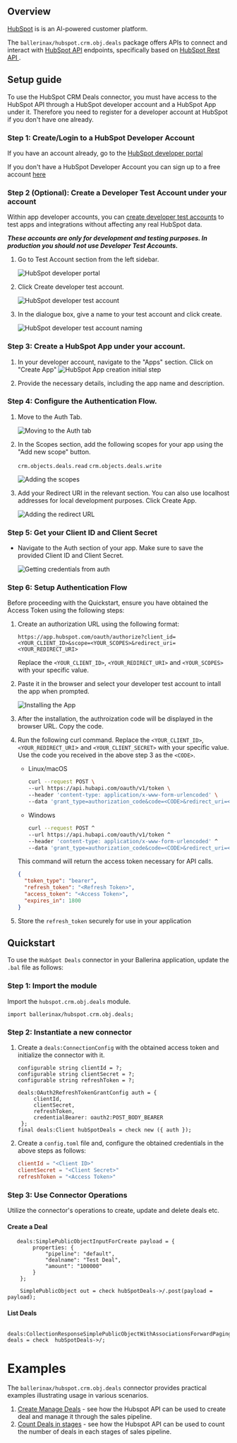 ## Overview
[HubSpot](https://developers.hubspot.com/docs/reference/api) is is an AI-powered customer platform.

The `ballerinax/hubspot.crm.obj.deals` package offers APIs to connect and interact with [HubSpot API](https://developers.hubspot.com/docs/reference/api) endpoints, specifically based on [HubSpot Rest API ](https://developers.hubspot.com/docs/reference/api/overview).

## Setup guide

To use the HubSpot CRM Deals connector, you must have access to the HubSpot API through a HubSpot developer account and a HubSpot App under it. Therefore you need to register for a developer account at HubSpot if you don't have one already.

### Step 1: Create/Login to a HubSpot Developer Account

If you have an account already, go to the [HubSpot developer portal](https://app.hubspot.com/)

If you don't have a HubSpot Developer Account you can sign up to a free account [here](https://developers.hubspot.com/get-started)

### Step 2 (Optional): Create a Developer Test Account under your account

Within app developer accounts, you can [create developer test accounts](https://developers.hubspot.com/beta-docs/getting-started/account-types#developer-test-accounts) to test apps and integrations without affecting any real HubSpot data.

**_These accounts are only for development and testing purposes. In production you should not use Developer Test Accounts._**

1. Go to Test Account section from the left sidebar.

   ![HubSpot developer portal](https://raw.githubusercontent.com/ballerina-platform/module-ballerinax-hubspot.crm.object.deals/main/docs/resources/test_acc_1.png)

2. Click Create developer test account.

   ![HubSpot developer test account](https://raw.githubusercontent.com/ballerina-platform/module-ballerinax-hubspot.crm.object.deals/main/docs/resources/test_acc_2.png)

3. In the dialogue box, give a name to your test account and click create.

   ![HubSpot developer test account naming](https://raw.githubusercontent.com/ballerina-platform/module-ballerinax-hubspot.crm.object.deals/main/docs/resources/test_acc_3.png)

### Step 3: Create a HubSpot App under your account.

1. In your developer account, navigate to the "Apps" section. Click on "Create App"
   ![HubSpot App creation initial step](https://raw.githubusercontent.com/ballerina-platform/module-ballerinax-hubspot.crm.object.deals/main/docs/resources/create_app_1.png)

2. Provide the necessary details, including the app name and description.

### Step 4: Configure the Authentication Flow.

1. Move to the Auth Tab.

   ![Moving to the Auth tab](https://raw.githubusercontent.com/ballerina-platform/module-ballerinax-hubspot.crm.object.deals/main/docs/resources/create_app_2.png)
   

2. In the Scopes section, add the following scopes for your app using the "Add new scope" button.

   `crm.objects.deals.read`
   `crm.objects.deals.write`

   ![Adding the scopes](https://raw.githubusercontent.com/ballerina-platform/module-ballerinax-hubspot.crm.object.deals/main/docs/resources/scope_set.png)

4. Add your Redirect URI in the relevant section. You can also use localhost addresses for local development purposes. Click Create App.

   ![Adding the redirect URL](https://raw.githubusercontent.com/ballerina-platform/module-ballerinax-hubspot.crm.object.deals/main/docs/resources/create_app_final.png)

### Step 5: Get your Client ID and Client Secret

- Navigate to the Auth section of your app. Make sure to save the provided Client ID and Client Secret.

   ![Getting credentials from auth](https://raw.githubusercontent.com/ballerina-platform/module-ballerinax-hubspot.crm.object.deals/main/docs/resources/get_credentials.png)
### Step 6: Setup Authentication Flow

Before proceeding with the Quickstart, ensure you have obtained the Access Token using the following steps:

1. Create an authorization URL using the following format:

   ```
   https://app.hubspot.com/oauth/authorize?client_id=<YOUR_CLIENT_ID>&scope=<YOUR_SCOPES>&redirect_uri=<YOUR_REDIRECT_URI>
   ```

   Replace the `<YOUR_CLIENT_ID>`, `<YOUR_REDIRECT_URI>` and `<YOUR_SCOPES>` with your specific value.

2. Paste it in the browser and select your developer test account to intall the app when prompted.
    
   ![Installing the App](https://raw.githubusercontent.com/ballerina-platform/module-ballerinax-hubspot.crm.object.deals/main/docs/resources/install_app.png)

3. After the installation, the authroization code will be displayed in the browser URL. Copy the code.

4. Run the following curl command. Replace the `<YOUR_CLIENT_ID>`, `<YOUR_REDIRECT_URI`> and `<YOUR_CLIENT_SECRET>` with your specific value. Use the code you received in the above step 3 as the `<CODE>`.

   - Linux/macOS

     ```bash
     curl --request POST \
     --url https://api.hubapi.com/oauth/v1/token \
     --header 'content-type: application/x-www-form-urlencoded' \
     --data 'grant_type=authorization_code&code=<CODE>&redirect_uri=<YOUR_REDIRECT_URI>&client_id=<YOUR_CLIENT_ID>&client_secret=<YOUR_CLIENT_SECRET>'
     ```

   - Windows

     ```bash
     curl --request POST ^
     --url https://api.hubapi.com/oauth/v1/token ^
     --header 'content-type: application/x-www-form-urlencoded' ^
     --data 'grant_type=authorization_code&code=<CODE>&redirect_uri=<YOUR_REDIRECT_URI>&client_id=<YOUR_CLIENT_ID>&client_secret=<YOUR_CLIENT_SECRET>'
     ```

   This command will return the access token necessary for API calls.

   ```json
   {
     "token_type": "bearer",
     "refresh_token": "<Refresh Token>",
     "access_token": "<Access Token>",
     "expires_in": 1800
   }
   ```

5. Store the `refresh_token` securely for use in your application
## Quickstart


To use the `HubSpot Deals` connector in your Ballerina application, update the `.bal` file as follows:

### Step 1: Import the module

Import the `hubspot.crm.obj.deals` module.

```
import ballerinax/hubspot.crm.obj.deals;
```

### Step 2: Instantiate a new connector

1. Create a `deals:ConnectionConfig` with the obtained access token and initialize the connector with it.

   ```ballerina
   configurable string clientId = ?;
   configurable string clientSecret = ?;
   configurable string refreshToken = ?;
   
   deals:OAuth2RefreshTokenGrantConfig auth = {
        clientId,
        clientSecret,
        refreshToken,
        credentialBearer: oauth2:POST_BODY_BEARER
    };
   final deals:Client hubSpotDeals = check new ({ auth });
   ```

2. Create a `config.toml` file and, configure the obtained credentials in the above steps as follows:
   ```toml
   clientId = "<Client ID>"
   clientSecret = "<Client Secret>"
   refreshToken = "<Access Token>"

### Step 3: Use Connector Operations

Utilize the connector's operations to create, update and delete deals etc.
#### Create a Deal
```ballerina
   deals:SimplePublicObjectInputForCreate payload = {
        properties: {
            "pipeline": "default",
            "dealname": "Test Deal",
            "amount": "100000"
        }
    };

    SimplePublicObject out = check hubSpotDeals->/.post(payload = payload);
```
#### List Deals
```ballerina
   deals:CollectionResponseSimplePublicObjectWithAssociationsForwardPaging deals = check  hubSpotDeals->/;
```

# Examples

The `ballerinax/hubspot.crm.obj.deals` connector provides practical examples illustrating usage in various scenarios.

1. [Create Manage Deals](https://github.com/ballerina-platform/module-ballerinax-hubspot.crm.object.deals/tree/main/examples/manage-deals) - see how the Hubspot API can be used to create deal and manage it through the sales pipeline.
2. [Count Deals in stages](https://github.com/ballerina-platform/module-ballerinax-hubspot.crm.object.deals/tree/main/examples/count-deals) - see how the Hubspot API can be used to count the number of deals in each stages of sales pipeline.




